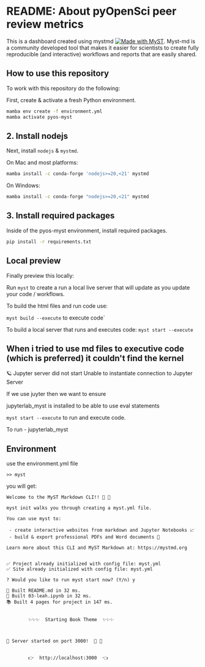 # README: About pyOpenSci peer review metrics

This is a dashboard created using mystmd [![Made with MyST](https://img.shields.io/badge/made%20with-myst-orange)](https://myst.tools). Myst-md is a community developed
tool that makes it easier for scientists to create fully reproducible (and interactive)
workflows and reports that are easily shared.

## How to use this repository

To work with this repository do the following:

First, create & activate a fresh Python environment.

```bash
mamba env create -f environment.yml
mamba activate pyos-myst
```

## 2. Install nodejs

Next, install `nodejs` & `mystmd`.

On Mac and most platforms:

```bash
mamba install -c conda-forge 'nodejs>=20,<21' mystmd
```

On Windows:

```bash
mamba install -c conda-forge "nodejs>=20,<21" mystmd
```

## 3. Install required packages

Inside of the pyos-myst environment, install required packages.

```bash
pip install -r requirements.txt
```

## Local preview

Finally preview this locally:

Run `myst` to create a run a local live server  that will update as you
update your code / workflows.

To build the html files and run code use:

`myst build --execute` to execute code`

To build a local server that runs and executes code:
`myst start --execute`

## When i tried to use md files to executive code (which is preferred) it couldn't find the kernel

🪐 Jupyter server did not start
Unable to instantiate connection to Jupyter Server

If we use juyter then we want to ensure

jupyterlab_myst is installed to be able to use eval statements

`myst start --execute`
to run and execute code.

To run - jupyterlab_myst

## Environment

use the environment.yml file

`>> myst`

you will get:

```
Welcome to the MyST Markdown CLI!! 🎉 🚀

myst init walks you through creating a myst.yml file.

You can use myst to:

 - create interactive websites from markdown and Jupyter Notebooks 📈
 - build & export professional PDFs and Word documents 📄

Learn more about this CLI and MyST Markdown at: https://mystmd.org


✅ Project already initialized with config file: myst.yml
✅ Site already initialized with config file: myst.yml

? Would you like to run myst start now? (Y/n) y
```

```
📖 Built README.md in 32 ms.
📖 Built 03-leah.ipynb in 32 ms.
📚 Built 4 pages for project in 147 ms.


        ✨✨✨  Starting Book Theme  ✨✨✨



🔌 Server started on port 3000!  🥳 🎉


        👉  http://localhost:3000  👈
```
